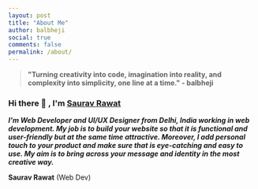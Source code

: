 ```yaml
---
layout: post
title: "About Me"
author: balbheji
social: true
comments: false
permalink: /about/
---
```


> **"Turning creativity into code, imagination into reality, and complexity into simplicity, one line at a time." - balbheji**

### Hi there 👋 , I'm   [Saurav Rawat](http://sauravrwt.github.io/)

**_I'm Web Developer and UI/UX Designer from Delhi, India working in web development. My job is to build your website so that it is functional and user-friendly but at the same time attractive. Moreover, I add personal touch to your product and make sure that is eye-catching and easy to use. My aim is to bring across your message and identity in the most creative way._**

**Saurav Rawat** (Web Dev)

